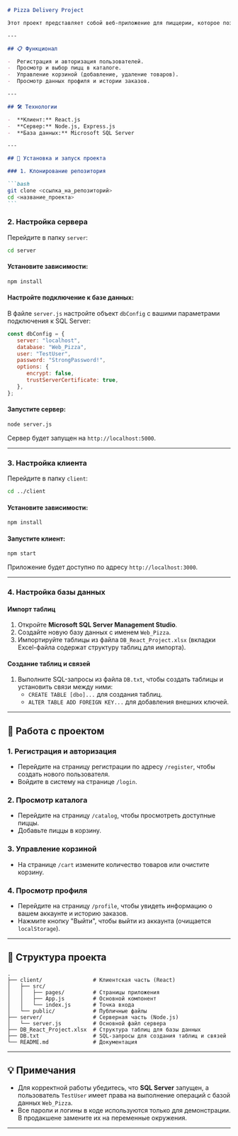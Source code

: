 ````markdown
# Pizza Delivery Project

Этот проект представляет собой веб-приложение для пиццерии, которое позволяет пользователям регистрироваться, авторизоваться, просматривать каталог продуктов, добавлять их в корзину, оформлять заказы и просматривать историю заказов. Приложение построено на **React** (клиент) и **Node.js** (сервер), с базой данных на **SQL Server**.

---

## 📋 Функционал

-  Регистрация и авторизация пользователей.
-  Просмотр и выбор пицц в каталоге.
-  Управление корзиной (добавление, удаление товаров).
-  Просмотр данных профиля и истории заказов.

---

## 🛠 Технологии

-  **Клиент:** React.js
-  **Сервер:** Node.js, Express.js
-  **База данных:** Microsoft SQL Server

---

## 🚀 Установка и запуск проекта

### 1. Клонирование репозитория

```bash
git clone <ссылка_на_репозиторий>
cd <название_проекта>
```
````

### 2. Настройка сервера

Перейдите в папку `server`:

```bash
cd server
```

#### Установите зависимости:

```bash
npm install
```

#### Настройте подключение к базе данных:

В файле `server.js` настройте объект `dbConfig` с вашими параметрами подключения к SQL Server:

```javascript
const dbConfig = {
   server: "localhost",
   database: "Web_Pizza",
   user: "TestUser",
   password: "StrongPassword!",
   options: {
      encrypt: false,
      trustServerCertificate: true,
   },
};
```

#### Запустите сервер:

```bash
node server.js
```

Сервер будет запущен на `http://localhost:5000`.

---

### 3. Настройка клиента

Перейдите в папку `client`:

```bash
cd ../client
```

#### Установите зависимости:

```bash
npm install
```

#### Запустите клиент:

```bash
npm start
```

Приложение будет доступно по адресу `http://localhost:3000`.

---

### 4. Настройка базы данных

#### Импорт таблиц

1. Откройте **Microsoft SQL Server Management Studio**.
2. Создайте новую базу данных с именем `Web_Pizza`.
3. Импортируйте таблицы из файла `DB_React_Project.xlsx` (вкладки Excel-файла содержат структуру таблиц для импорта).

#### Создание таблиц и связей

1. Выполните SQL-запросы из файла `DB.txt`, чтобы создать таблицы и установить связи между ними:
   -  `CREATE TABLE [dbo]...` для создания таблиц.
   -  `ALTER TABLE ADD FOREIGN KEY...` для добавления внешних ключей.

---

## 📖 Работа с проектом

### 1. Регистрация и авторизация

-  Перейдите на страницу регистрации по адресу `/register`, чтобы создать нового пользователя.
-  Войдите в систему на странице `/login`.

### 2. Просмотр каталога

-  Перейдите на страницу `/catalog`, чтобы просмотреть доступные пиццы.
-  Добавьте пиццы в корзину.

### 3. Управление корзиной

-  На странице `/cart` измените количество товаров или очистите корзину.

### 4. Просмотр профиля

-  Перейдите на страницу `/profile`, чтобы увидеть информацию о вашем аккаунте и историю заказов.
-  Нажмите кнопку "Выйти", чтобы выйти из аккаунта (очищается `localStorage`).

---

## 📁 Структура проекта

```plaintext
.
├── client/                # Клиентская часть (React)
│   ├── src/
│   │   ├── pages/         # Страницы приложения
│   │   ├── App.js         # Основной компонент
│   │   └── index.js       # Точка входа
│   └── public/            # Публичные файлы
├── server/                # Серверная часть (Node.js)
│   └── server.js          # Основной файл сервера
├── DB_React_Project.xlsx  # Структура таблиц для базы данных
├── DB.txt                 # SQL-запросы для создания таблиц и связей
└── README.md              # Документация
```

---

## 💡 Примечания

-  Для корректной работы убедитесь, что **SQL Server** запущен, а пользователь `TestUser` имеет права на выполнение операций с базой данных `Web_Pizza`.
-  Все пароли и логины в коде используются только для демонстрации. В продакшене замените их на переменные окружения.

---
